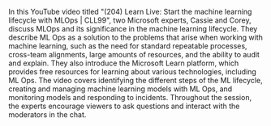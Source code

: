 In this YouTube video titled "(204) Learn Live: Start the machine learning lifecycle with MLOps | CLL99", two Microsoft experts, Cassie and Corey, discuss MLOps and its significance in the machine learning lifecycle. They describe ML Ops as a solution to the problems that arise when working with machine learning, such as the need for standard repeatable processes, cross-team alignments, large amounts of resources, and the ability to audit and explain. They also introduce the Microsoft Learn platform, which provides free resources for learning about various technologies, including ML Ops. The video covers identifying the different steps of the ML lifecycle, creating and managing machine learning models with ML Ops, and monitoring models and responding to incidents. Throughout the session, the experts encourage viewers to ask questions and interact with the moderators in the chat.